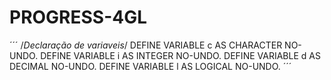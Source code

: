# PROGRESS-4GL

´´´
/*Declaração de variaveis*/
DEFINE VARIABLE c AS CHARACTER   NO-UNDO.
DEFINE VARIABLE i AS INTEGER     NO-UNDO.
DEFINE VARIABLE d AS DECIMAL     NO-UNDO.
DEFINE VARIABLE l AS LOGICAL     NO-UNDO.
´´´
